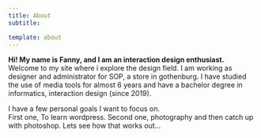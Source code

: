 ```yaml
---
title: About
subtitle: 

template: about
---
```

**Hi! My name is Fanny, and I am an interaction design enthusiast.**<br> Welcome to my site where i explore the design field.
I am working as designer and administrator for SOP, a store in gothenburg.
I have studied the use of media tools for almost 6 years and have a bachelor degree in informatics, interaction design (since 2019).

I have a few personal goals I want to focus on.<br>First one, To learn wordpress. Second one, photography and then catch up with photoshop.
Lets see how that works out...







